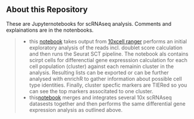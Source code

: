 ## About this Repository  
These are Jupyternotebooks for scRNAseq analysis. Comments and explainations are in the notenbooks.  
>* this [notebook](scRNAseq/MF0245_CD45_sig_pos_NEW.ipynb) takes output from [10xcell ranger](https://support.10xgenomics.com/single-cell-gene-expression/software/pipelines/latest/output/overview) performs an initial exploratory analysis of the reads incl. doublet score calculation and then runs the Seurat SCT pipeline. The notebook als contains scirpt cells for differenctial gene expresssion calculation for each cell population (cluster) against each remainin cluster in the analysis. Resulting lists can be exported or can be further analysed with enrichR to gather information about possible cell type identities. Finally, cluster specfic markers are TIERed so you can see the top markers associtated to one cluster.
>* this[notebook](scRNAseq/harmony_integration_mt30.ipynb) merges and integrates several 10x scRNAseq datasests together and then performs the same differential gene expression analysis as outlined above.  
